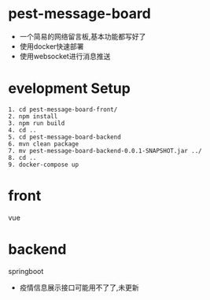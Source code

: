 # pest-message-board

- 一个简易的网络留言板,基本功能都写好了
- 使用docker快速部署
- 使用websocket进行消息推送

# evelopment Setup

```shell
1. cd pest-message-board-front/ 
2. npm install
3. npm run build
4. cd ..
5. cd pest-message-board-backend
6. mvn clean package
7. mv pest-message-board-backend-0.0.1-SNAPSHOT.jar ../
8. cd ..
9. docker-compose up
```



# front

vue

# backend

springboot
- 疫情信息展示接口可能用不了了,未更新
